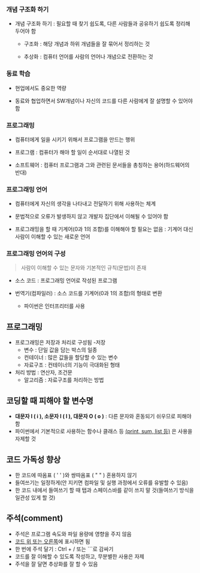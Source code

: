 ### 개념 구조화 하기

- 개념 구조화 하기 : 필요할 때 찾기 쉽도록, 다른 사람들과 공유하기 쉽도록 정리해 두어야 함
  - 구조화 : 해당 개념과 하위 개념들을 잘 묶어서 정리하는 것

  - 추상화 : 컴퓨터 언어를 사람의 언어나 개념으로 전환하는 것

### 동료 학습

- 현업에서도 중요한 역량

- 동료와 협업하면서  SW개념이나 자신의 코드를 다른 사람에게 잘 설명할 수 있어야 함

### 프로그래밍

- 컴퓨터에게 일을 시키기 위해서 프로그램을 만드는 행위

- 프로그램 : 컴퓨터가 해야 할 일이 순서대로 나열된 것
- 소프트웨어 : 컴퓨터 프로그램과 그와 관련된 문서들을 총칭하는 용어(하드웨어의 반대)

### 프로그래밍 언어

- 컴퓨터에게 자신의 생각을 나타내고 전달하기 위해 사용하는 체계

- 문법적으로 오류가 발생하지 않고 개발자 집단에서 이해될 수 있어야 함

- 프로그래밍을 할 때 기계어(0과 1의 조합)를 이해해야 할 필요는 없음 : 기계어 대신 사람이 이해할 수 있는 새로운 언어

### 프로그래밍 언어의 구성

> 사람이 이해할 수 있는 문자와 기본적인 규칙(문법)이 존재

- 소스 코드 : 프로그래밍 언어로 작성된 프로그램

- 번역기(컴파일러) : 소스 코드를 기계어(0과 1의 조합)의 형태로 변환

  - 파이썬은 인터프리터를 사용


## 프로그래밍

- 프로그래밍은 저장과 처리로 구성됨
-저장
  - 변수 : 단일 값을 담는 박스의 일종
  - 컨테이너 : 많은 값들을 할당할 수 있는 변수
  - 자료구조 : 컨테이너의 기능이 극대화된 형태
- 처리 방법 : 연산자, 조건문
  - 알고리즘 : 자료구조를 처리하는 방법

## 코딩할 때 피해야 할 변수명

- __대문자 I ( i ), 소문자 l ( l ), 대문자 O ( o )__ : 다른 문자와 혼동되기 쉬우므로 피해야 함
- 파이썬에서 기본적으로 사용하는 함수나 클래스 등 <u>(print, sum, list 등)</u> 은 사용을 자제할 것

## 코드 가독성 향상

- 한 코드에 따옴표 ( ' ' )와 쌍따옴표 ( " " ) 혼용하지 않기
- 들여쓰기는 일정하게(안 지키면 컴파일 및 실행 과정에서 오류를 유발할 수 있음)
- 한 코드 내에서 들여쓰기 할 때 탭과 스페이스바를 같이 쓰지 말 것(들여쓰기 방식을 일관성 있게 할 것)

## 주석(comment)

- 주석은 프로그램 속도와 파일 용량에 영향을 주지 않음
- <U>코드 위 또는 오른쪽</U>에 표시하면 됨
- 한 번에 주석 달기 : Ctrl + / 또는 ```로 감싸기
- 코드를 잘 이해할 수 있도록 작성하고, 무분별한 사용은 자제
- 주석을 잘 달면 추상화를 잘 할 수 있음

